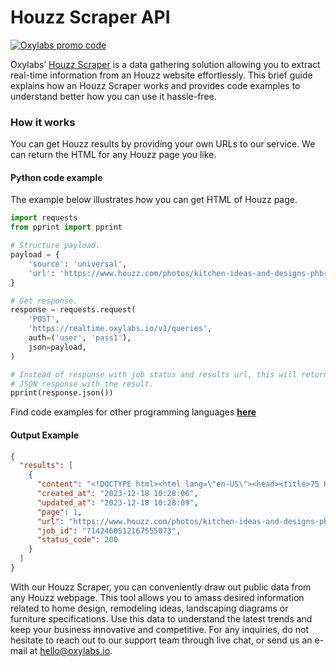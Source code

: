 # Houzz Scraper API

[![Oxylabs promo code](https://user-images.githubusercontent.com/129506779/250792357-8289e25e-9c36-4dc0-a5e2-2706db797bb5.png)](https://oxylabs.go2cloud.org/aff_c?offer_id=7&aff_id=877&url_id=112)

Oxylabs’ [Houzz Scraper](https://oxylabs.io/products/scraper-api/ecommerce/houzz?utm_source=github&utm_medium=repositories&utm_campaign=product) is a data gathering solution allowing you to extract real-time information from an Houzz website effortlessly. This brief guide explains how an Houzz Scraper works and provides code examples to understand better how you can use it hassle-free.

### How it works

You can get Houzz results by providing your own URLs to our service. We can return the HTML for any Houzz page you like.

#### Python code example

The example below illustrates how you can get HTML of Houzz page.

```python
import requests
from pprint import pprint

# Structure payload.
payload = {
    'source': 'universal',
    'url': 'https://www.houzz.com/photos/kitchen-ideas-and-designs-phbr0-bp~t_709'
}

# Get response.
response = requests.request(
    'POST',
    'https://realtime.oxylabs.io/v1/queries',
    auth=('user', 'pass1'),
    json=payload,
)

# Instead of response with job status and results url, this will return the
# JSON response with the result.
pprint(response.json())
```
Find code examples for other programming languages [**here**](https://github.com/oxylabs/houzz-scraper/tree/main/code%20examples)

#### Output Example
```json
{
  "results": [
    {
      "content": "<!DOCTYPE html><html lang=\"en-US\"><head><title>75 Kitchen Ideas You&#x27;ll Love - December, 2023 |  ... </html>",
      "created_at": "2023-12-18 10:28:06",
      "updated_at": "2023-12-18 10:28:09",
      "page": 1,
      "url": "https://www.houzz.com/photos/kitchen-ideas-and-designs-phbr0-bp~t_709",
      "job_id": "7142460512167555073",
      "status_code": 200
    }
  ]
}
```
With our Houzz Scraper, you can conveniently draw out public data from any Houzz webpage. This tool allows you to amass desired information related to home design, remodeling ideas, landscaping diagrams or furniture specifications. Use this data to understand the latest trends and keep your business innovative and competitive. For any inquiries, do not hesitate to reach out to our support team through live chat, or send us an e-mail at hello@oxylabs.io.